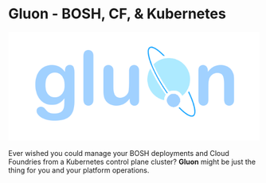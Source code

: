 Gluon - BOSH, CF, & Kubernetes
==============================

![gluon logo](logo.png)

Ever wished you could manage your BOSH deployments and
Cloud Foundries from a Kubernetes control plane cluster?
**Gluon** might be just the thing for you and your
platform operations.
